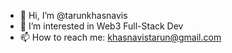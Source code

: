 - 👋 Hi, I’m @tarunkhasnavis
- 👀 I’m interested in Web3 Full-Stack Dev
- 📫 How to reach me: khasnavistarun@gmail.com

<!---
tarunkhasnavis/tarunkhasnavis is a ✨ special ✨ repository because its `README.md` (this file) appears on your GitHub profile.
You can click the Preview link to take a look at your changes.
--->
